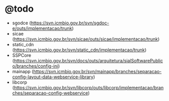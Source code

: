 # @todo

- sgodce (https://svn.icmbio.gov.br/svn/sgdoc-e/outs/implementacao/trunk)
- sicae (https://svn.icmbio.gov.br/svn/sicae/outs/sicae/implementacao/trunk)
- static_cdn (https://svn.icmbio.gov.br/svn/static_cdn/implementacao/trunk)
- SSPCore (https://svn.icmbio.gov.br/svn/docs/outs/arquitetura/sialSoftwarePublico/branches/config-ini)
- mainapp (https://svn.icmbio.gov.br/svn/mainapp/branches/separacao-config-layout-data-webservice-library)
- libcorp (https://svn.icmbio.gov.br/svn/libcorp/outs/libcorp/implementacao/branches/separacao-config-webservice)

